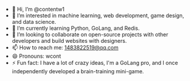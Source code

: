 - 👋 Hi, I’m @contentw1
- 👀 I’m interested in machine learning, web development, game design, and data science. 
- 🌱 I’m currently learning Python, GoLang, and Redis.
- 💞️ I’m looking to collaborate on open-source projects with other developers and build websites with designers.
- 📫 How to reach me: 1483822519@qq.com
- 😄 Pronouns: wcont 
- ⚡ Fun fact: I have a lot of crazy ideas, I'm a GoLang pro, and I once independently developed a brain-training mini-game.

